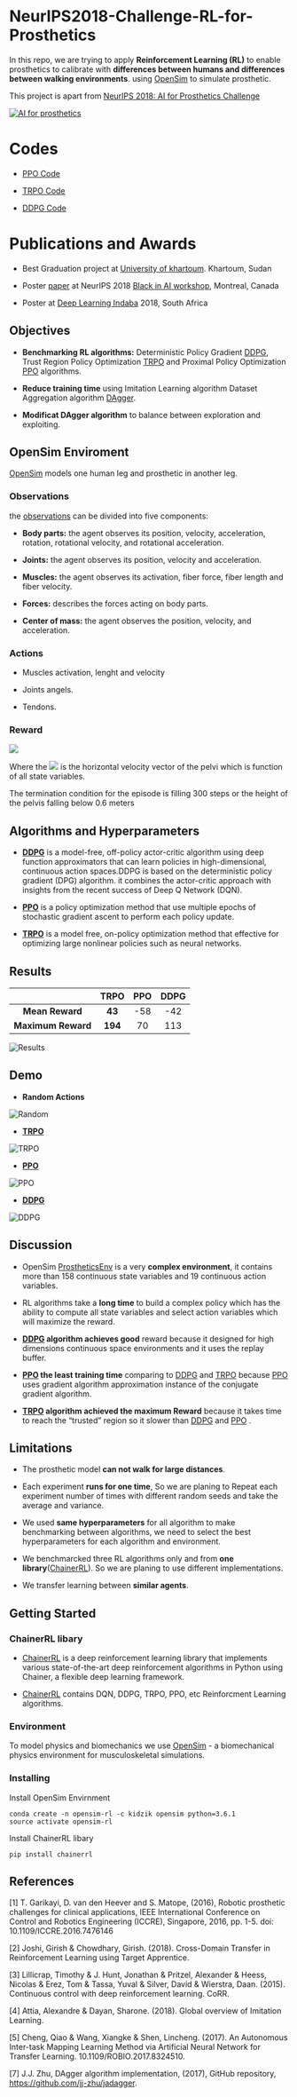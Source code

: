 # NeurIPS2018-Challenge-RL-for-Prosthetics

In this repo, we are trying to apply **Reinforcement Learning (RL)** to enable prosthetics to calibrate with **differences between humans and differences between walking environments**. using [OpenSim](https://opensim.stanford.edu/) to simulate prosthetic.

This project is apart from [NeurIPS 2018: AI for Prosthetics Challenge](https://www.crowdai.org/challenges/nips-2018-ai-for-prosthetics-challenge)

[![AI for prosthetics](https://s3-eu-west-1.amazonaws.com/kidzinski/nips-challenge/images/ai-prosthetics.jpg)](https://github.com/stanfordnmbl/osim-rl)

# Codes

- [PPO Code](https://github.com/montaserFath/Reinforcement-Learning-for-Prosthetics/blob/master/PPO/PPO_Prosthetic.ipynb)

- [TRPO Code](https://github.com/montaserFath/Reinforcement-Learning-for-Prosthetics/blob/master/TRPO/TRPO_prosthetics.ipynb)

- [DDPG Code](https://github.com/montaserFath/Reinforcement-Learning-for-Prosthetics/blob/master/RL/DDPG/DDPG_Prosthetic.ipynb)


# Publications and Awards

- Best Graduation project at [University of khartoum](uofk.edu). Khartoum, Sudan

- Poster [paper](https://arxiv.org/abs/1901.04772v1) at NeurIPS 2018 [Black in AI workshop](https://blackinai.github.io/workshop/2018/programs/), Montreal, Canada

- Poster at [Deep Learning Indaba](http://www.deeplearningindaba.com) 2018, South Africa
## Objectives
- **Benchmarking RL algorithms:** Deterministic Policy Gradient [DDPG](https://arxiv.org/abs/1509.02971), Trust Region Policy Optimization [TRPO](http://proceedings.mlr.press/v37/schulman15.pdf) and Proximal Policy Optimization [PPO](https://arxiv.org/abs/1707.06347) algorithms.

- **Reduce training time** using Imitation Learning algorithm Dataset Aggregation algorithm [DAgger](http://proceedings.mlr.press/v15/ross11a/ross11a.pdf).

- **Modificat DAgger algorithm** to balance between exploration and exploiting.

## OpenSim Enviroment
[OpenSim](https://opensim.stanford.edu/) models one human leg and prosthetic in another leg.

### Observations
the [observations](http://osim-rl.stanford.edu/docs/nips2018/observation/) can be divided into five components:

- **Body parts:** the agent observes its position, velocity, acceleration, rotation, rotational velocity, and rotational acceleration.

- **Joints:** the agent observes its position, velocity and acceleration.

- **Muscles:** the agent observes its activation, fiber force, fiber length and fiber velocity.

- **Forces:** describes the forces acting on body parts.

- **Center of mass:** the agent observes the position, velocity, and acceleration.

### Actions

- Muscles activation, lenght and velocity

- Joints angels.

- Tendons.

### Reward

**<img src="https://latex.codecogs.com/gif.latex?R_{t}=9-(3-V_{t})^2" />**


Where the <img src="https://latex.codecogs.com/gif.latex?V_{t}"/> is the horizontal velocity vector of the pelvi which is function of all state variables.

The termination condition for the episode is filling 300 steps or the height of the pelvis falling below 0.6 meters
## Algorithms and Hyperparameters

- **[DDPG](https://arxiv.org/abs/1509.02971)** is a model-free, off-policy actor-critic algorithm using deep function approximators that can learn policies in high-dimensional, continuous action spaces.DDPG is based on the deterministic policy gradient (DPG) algorithm. it combines the actor-critic approach with insights from the recent success of Deep Q Network (DQN).

- **[PPO](https://arxiv.org/abs/1707.06347)** is a policy optimization method that use multiple epochs of stochastic gradient ascent to perform each policy update.

- **[TRPO](http://proceedings.mlr.press/v37/schulman15.pdf)** is a model free, on-policy optimization method that effective for optimizing large nonlinear policies such as neural networks.

## Results

|  |  **TRPO** | **PPO** | **DDPG** | 
| :---:         |     :---:      |   :---: |   :---: | 
|**Mean Reward** | **43**| -58 | -42 | 
|**Maximum Reward** | **194**| 70  | 113 |



![Results](https://github.com/montaserFath/NeurIPS2018-Challenge-RL-for-Prosthetics/blob/master/pro_mean.png)

## Demo
- **Random Actions**

![Random](https://github.com/montaserFath/NeurIPS2018-Challenge-RL-for-Prosthetics/blob/master/Demos/Random_prothetics.gif)

- **[TRPO](http://proceedings.mlr.press/v37/schulman15.pdf)**

![TRPO](https://github.com/montaserFath/NeurIPS2018-Challenge-RL-for-Prosthetics/blob/master/Demos/TRPO_prothetics.gif)

- **[PPO](https://arxiv.org/abs/1707.06347)**

![PPO](https://github.com/montaserFath/NeurIPS2018-Challenge-RL-for-Prosthetics/blob/master/Demos/PPO_prothetics.gif)

- **[DDPG](https://arxiv.org/abs/1509.02971)**

![DDPG](https://github.com/montaserFath/NeurIPS2018-Challenge-RL-for-Prosthetics/blob/master/Demos/DDPG_prothetics.gif)
## Discussion

- OpenSim [ProstheticsEnv](http://osim-rl.stanford.edu) is a very **complex environment**, it contains more than 158 continuous state variables and 19 continuous action variables.

- RL algorithms take a **long time** to build a complex policy which has the ability to compute all state variables and select action variables which will maximize the reward.

- **[DDPG](https://arxiv.org/abs/1509.02971) algorithm achieves good** reward because it designed for high dimensions continuous space environments and it uses the replay buffer.

- **[PPO](https://arxiv.org/abs/1707.06347) the least training time** comparing to [DDPG](https://arxiv.org/abs/1509.02971) and [TRPO](http://proceedings.mlr.press/v37/schulman15.pdf) because [PPO](https://arxiv.org/abs/1707.06347) uses gradient algorithm approximation instance of the conjugate gradient algorithm.

- **[TRPO](http://proceedings.mlr.press/v37/schulman15.pdf) algorithm achieved the maximum Reward** because it takes time to reach the “trusted” region so it slower than [DDPG](https://arxiv.org/abs/1509.02971) and [PPO](https://arxiv.org/abs/1707.06347) .


## Limitations

- The prosthetic model **can not walk for large distances**.

- Each experiment **runs for one time**, So we are planing to Repeat each experiment number of times with different random seeds and take the average and variance.

- We used **same hyperparameters** for all algorithm to make benchmarking between algorithms, we need to select the best hyperparameters for each algorithm and environment.

- We benchmarcked three RL algorithms only and from **one library**([ChainerRL](https://github.com/chainer/chainerrl)). So we are planing to use different implementations.

- We transfer learning between **similar agents**.


## Getting Started

### ChainerRL libary
- [ChainerRL](https://github.com/chainer/chainerrl) is a deep reinforcement learning library that implements various state-of-the-art deep reinforcement algorithms in Python using Chainer, a flexible deep learning framework.

- [ChainerRL](https://github.com/chainer/chainerrl)  contains DQN, DDPG, TRPO, PPO, etc Reinforcment Learning algorithms.

### Environment
To model physics and biomechanics we use [OpenSim](https://github.com/opensim-org/opensim-core) - a biomechanical physics environment for musculoskeletal simulations.

### Installing
Install OpenSim Envirnment 
```
conda create -n opensim-rl -c kidzik opensim python=3.6.1
source activate opensim-rl
```
Install ChainerRL libary
```
pip install chainerrl
```


## References

[1] T. Garikayi, D. van den Heever and S. Matope, (2016), Robotic prosthetic challenges for clinical applications, IEEE International Conference on Control and Robotics Engineering (ICCRE), Singapore, 2016, pp. 1-5. doi: 10.1109/ICCRE.2016.7476146

[2] Joshi, Girish \& Chowdhary, Girish. (2018). Cross-Domain Transfer in Reinforcement Learning using Target Apprentice.

[3] Lillicrap, Timothy \& J. Hunt, Jonathan \& Pritzel, Alexander \& Heess, Nicolas \& Erez, Tom \& Tassa, Yuval \& Silver, David \& Wierstra, Daan. (2015). Continuous control with deep reinforcement learning. CoRR.

[4] Attia, Alexandre \& Dayan, Sharone. (2018). Global overview of Imitation Learning.

[5] Cheng, Qiao \& Wang, Xiangke \& Shen, Lincheng. (2017). An Autonomous Inter-task Mapping Learning Method via Artificial Neural Network for Transfer Learning. 10.1109/ROBIO.2017.8324510.

[7] J.J. Zhu, DAgger algorithm implementation, (2017), GitHub repository, https://github.com/jj-zhu/jadagger.
